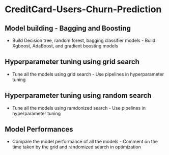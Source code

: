 # CreditCard-Users-Churn-Prediction


## Model building - Bagging and Boosting
- Build Decision tree, random forest, bagging classifier models - Build Xgboost, AdaBoost, and gradient boosting models

## Hyperparameter tuning using grid search
- Tune all the models using grid search - Use pipelines in hyperparameter tuning

## Hyperparameter tuning using random search
- Tune all the models using ramdonized search - Use pipelines in hyperparameter tuning

## Model Performances
- Compare the model performance of all the models - Comment on the time taken by the grid and randomized search in optimization
